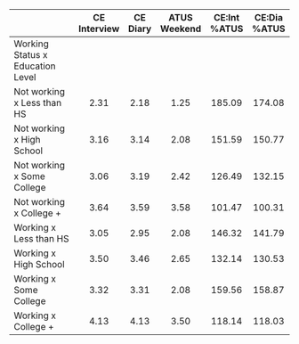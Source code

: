 
|                      | CE<br>Interview |  CE<br>Diary | ATUS<br>Weekend | CE:Int<br>%ATUS | CE:Dia<br>%ATUS |
| -------------------- | :----------: | :----------: | :----------: | :----------: | :----------: |
| Working Status x Education Level |              |              |              |              |              |
| Not working x Less than HS |         2.31 |         2.18 |         1.25 |       185.09 |       174.08 |
| Not working x High School |         3.16 |         3.14 |         2.08 |       151.59 |       150.77 |
| Not working x Some College |         3.06 |         3.19 |         2.42 |       126.49 |       132.15 |
| Not working x College + |         3.64 |         3.59 |         3.58 |       101.47 |       100.31 |
| Working x Less than HS |         3.05 |         2.95 |         2.08 |       146.32 |       141.79 |
| Working x High School |         3.50 |         3.46 |         2.65 |       132.14 |       130.53 |
| Working x Some College |         3.32 |         3.31 |         2.08 |       159.56 |       158.87 |
| Working x College +  |         4.13 |         4.13 |         3.50 |       118.14 |       118.03 |

